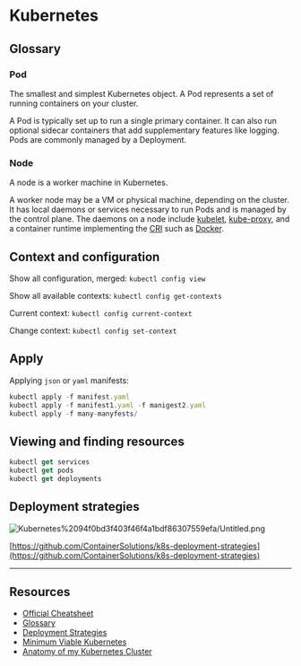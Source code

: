 # Kubernetes

## Glossary

### **Pod**

The smallest and simplest Kubernetes object. A Pod represents a set of running containers on your cluster.

A Pod is typically set up to run a single primary container. It can also run optional sidecar containers that add supplementary features like logging. Pods are commonly managed by a Deployment.

### **Node**

A node is a worker machine in Kubernetes.

A worker node may be a VM or physical machine, depending on the cluster. It has local daemons or services necessary to run Pods and is managed by the control plane. The daemons on a node include [kubelet](https://kubernetes.io/docs/reference/generated/kubelet), [kube-proxy](https://kubernetes.io/docs/reference/command-line-tools-reference/kube-proxy/), and a container runtime implementing the [CRI](https://kubernetes.io/docs/concepts/overview/components/#container-runtime) such as [Docker](https://docs.docker.com/engine/).

## Context and configuration

Show all configuration, merged: `kubectl config view`

Show all available contexts: `kubectl config get-contexts`

Current context: `kubectl config current-context`

Change context: `kubectl config set-context`  

## Apply

Applying `json` or `yaml` manifests:

```jsx
kubectl apply -f manifest.yaml
kubectl apply -f manifest1.yaml -f manigest2.yaml
kubectl apply -f many-manyfests/
```

## Viewing and finding resources

```jsx
kubectl get services
kubectl get pods
kubectl get deployments
```

## Deployment strategies

![Kubernetes%2094f0bd3f403f46f4a1bdf86307559efa/Untitled.png](Kubernetes%2094f0bd3f403f46f4a1bdf86307559efa/Untitled.png)

[https://github.com/ContainerSolutions/k8s-deployment-strategies](https://github.com/ContainerSolutions/k8s-deployment-strategies)

---

## Resources

- [Official Cheatsheet](https://kubernetes.io/docs/reference/kubectl/cheatsheet/)
- [Glossary](https://kubernetes.io/docs/reference/glossary/?fundamental=true)
- [Deployment Strategies](https://github.com/ContainerSolutions/k8s-deployment-strategies)
- [Minimum Viable Kubernetes](https://eevans.co/blog/minimum-viable-kubernetes/)
- [Anatomy of my Kubernetes Cluster](https://ttt.io/anatomy-of-my-kubernetes-cluster)

